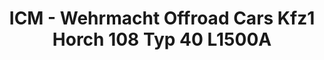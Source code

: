 ---
layout: product
title: "ICM - Wehrmacht Offroad Cars Kfz1 Horch 108 Typ 40 L1500A"
price: "TBA" 
desc: "N/A"
img_path: "/assets/img/ICMDS3503.jpg"
brand: "N/A"
available: false
special_offer: false
new: false
soon: false
cat: "010000"
subcat: "013600"
subsubcat: "0N/A"
sifra: "ICMDS3503"
---